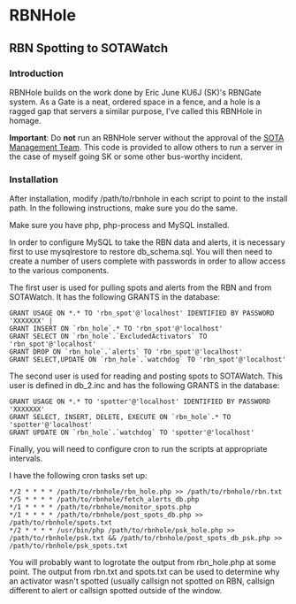 # RBNHole
## RBN Spotting to SOTAWatch

### Introduction

RBNHole builds on the work done by Eric June KU6J (SK)'s RBNGate system.
 As a Gate is a neat, ordered space in a fence, and a hole is a ragged gap
 that servers a similar purpose, I've called this RBNHole in homage.

**Important**: Do **not** run an RBNHole server without the approval of the
[SOTA Management Team](http://www.sota.org.uk/).  This code is provided to 
allow others to run a server in the case of myself going SK or some other 
bus-worthy incident.

### Installation

After installation, modify /path/to/rbnhole in each script to point to the 
install path.  In the following instructions, make sure you do the same.

Make sure you have php, php-process and MySQL installed.

In order to configure MySQL to take the RBN data and alerts, it is necessary
first to use mysqlrestore to restore db_schema.sql.  You will then need to
create a number of users complete with passwords in order to allow access to
the various components.

The first user is used for pulling spots and alerts from the RBN and from 
SOTAWatch.  It has the following GRANTS in the database:
```
GRANT USAGE ON *.* TO 'rbn_spot'@'localhost' IDENTIFIED BY PASSWORD 'XXXXXXX' |
GRANT INSERT ON `rbn_hole`.* TO 'rbn_spot'@'localhost'
GRANT SELECT ON `rbn_hole`.`ExcludedActivators` TO 'rbn_spot'@'localhost'
GRANT DROP ON `rbn_hole`.`alerts` TO 'rbn_spot'@'localhost'
GRANT SELECT,UPDATE ON `rbn_hole`.`watchdog` TO 'rbn_spot'@'localhost'
```
The second user is used for reading and posting spots to SOTAWatch.  This user
is defined in db_2.inc and has the following GRANTS in the database:

```
GRANT USAGE ON *.* TO 'spotter'@'localhost' IDENTIFIED BY PASSWORD 'XXXXXXX' 
GRANT SELECT, INSERT, DELETE, EXECUTE ON `rbn_hole`.* TO 'spotter'@'localhost'
GRANT UPDATE ON `rbn_hole`.`watchdog` TO 'spotter'@'localhost'
```

Finally, you will need to configure cron to run the scripts at appropriate intervals.

I have the following cron tasks set up:

```
*/2 * * * * /path/to/rbnhole/rbn_hole.php >> /path/to/rbnhole/rbn.txt
*/5 * * * * /path/to/rbnhole/fetch_alerts_db.php
*/1 * * * * /path/to/rbnhole/monitor_spots.php
*/1 * * * * /path/to/rbnhole/post_spots_db.php >> /path/to/rbnhole/spots.txt
*/2 * * * * /usr/bin/php /path/to/rbnhole/psk_hole.php >> /path/to/rbnhole/psk.txt && /path/to/rbnhole/post_spots_db_psk.php >> /path/to/rbnhole/psk_spots.txt
```

You will probably want to logrotate the output from rbn_hole.php at some point.
The output from rbn.txt and spots.txt can be used to determine why an activator
wasn't spotted (usually callsign not spotted on RBN, callsign different to 
alert or callsign spotted outside of the window.

